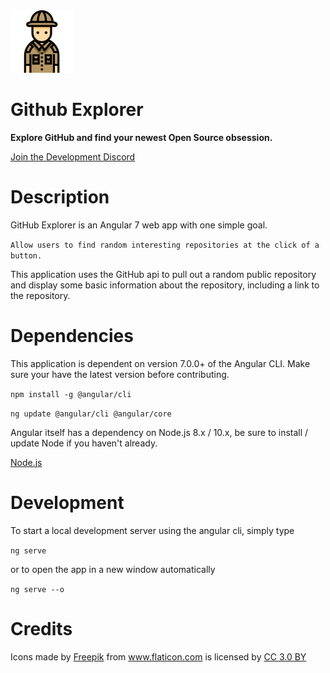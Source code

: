 <img class="text-center" height="100" width="100" src="./src/assets/explorer.svg"/>

# Github Explorer

**Explore GitHub and find your newest Open Source obsession.**

[Join the Development Discord](https://discord.gg/rpmb6sA)

# Description
GitHub Explorer is an Angular 7 web app with one simple goal. 

`Allow users to find random interesting repositories at the click of a button.`

This application uses the GitHub api to pull out a random public repository and display some basic information about the repository, including a link to the repository.

# Dependencies
This application is dependent on version 7.0.0+ of the Angular CLI. Make sure your have the latest version before contributing.

`npm install -g @angular/cli`

`ng update @angular/cli @angular/core`

Angular itself has a dependency on Node.js 8.x / 10.x, be sure to install / update Node if you haven't already.

[Node.js](https://nodejs.org/en/)

# Development
To start a local development server using the angular cli, simply type 

`ng serve`

or to open the app in a new window automatically

`ng serve --o`

# Credits
Icons made by 
            <a href="http://www.freepik.com" title="Freepik">Freepik</a> 
            from <a href="https://www.flaticon.com/" title="Flaticon">
              www.flaticon.com</a> is licensed by 
              <a href="http://creativecommons.org/licenses/by/3.0/" 
              title="Creative Commons BY 3.0" target="_blank">CC 3.0 BY</a>
